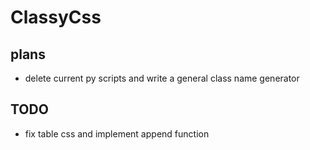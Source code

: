 # ClassyCss

## plans
* delete current py scripts and write a general class name generator

## TODO
* fix table css and implement append function